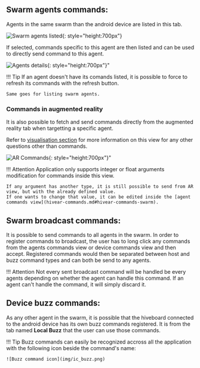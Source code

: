 ## Swarm agents commands: <a name="hivear-commands-swarm"></a>
Agents in the same swarm than the android device are listed in this tab.

![Swarm agents listed](img/commands_tab_agent_list.jpg){: style="height:700px"}

If selected, commands specific to this agent are then listed and can be used to directly send command to this agent.

![Agents details](img/commands_tab_agent_details.jpg){: style="height:700px"}"

!!! Tip
    If an agent doesn't have its comands listed, it is possible to force to refresh its commands with the refresh button.

    Same goes for listing swarm agents.

### Commands in augmented reality
It is also possible to fetch and send commands directly from the augmented reality tab when targetting a specific agent.

Refer to [visualisation section](hivear-visualization.md) for more information on this view for any other questions other than commands.

![AR Commands](img/ar_tab_robot_command.jpg){: style="height:700px"}"

!!! Attention
    Application only supports integer or float arguments modification for commands inside this view. 

    If any argument has another type, it is still possible to send from AR view, but with the already defined value. 
    If one wants to change that value, it can be edited inside the [agent commands view](hivear-commands.md#hivear-commands-swarm).

## Swarm broadcast commands: <a name="hivear-commands-broadcast"></a>
It is possible to send commands to all agents in the swarm. 
In order to register commands to broadcast, the user has to long click any commands from the agents commands view or device commands view and then accept.
Registered commands would then be separated between host and buzz command types and can both be send to any agents.

!!! Attention
    Not every sent broadcast command will be handled be every agents depending on whether the agent can handle this command.
    If an agent can't handle the command, it will simply discard it.

## Device buzz commands: <a name="hivear-commands-device-buzz"></a>
As any other agent in the swarm, it is possible that the hiveboard connected to the android device has its own buzz commands registered.
It is from the tab named **Local Buzz** that the user can use those commands.

!!! Tip 
    Buzz commands can easily be recognized accross all the application with the following icon beside the command's name:

    ![Buzz command icon](img/ic_buzz.png)
